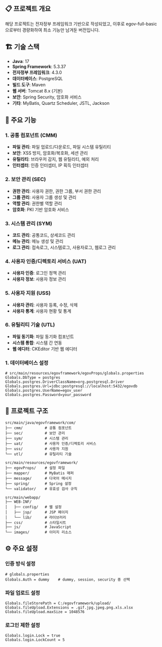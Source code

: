 ## 📋 프로젝트 개요

해당 프로젝트는 전자정부 프레임워크 기반으로 작성되었고, 이후로 egov-full-basic으로부터 경량화하여 최소 기능만 남겨둔 버전입니다.

## 🏗️ 기술 스택

- **Java**: 17
- **Spring Framework**: 5.3.37
- **전자정부 프레임워크**: 4.3.0
- **데이터베이스**: PostgreSQL
- **빌드 도구**: Maven
- **웹 서버**: Tomcat 8.x (기본)
- **보안**: Spring Security, 암호화 서비스
- **기타**: MyBatis, Quartz Scheduler, JSTL, Jackson

## 🎯 주요 기능

### 1. 공통 컴포넌트 (CMM)
- **파일 관리**: 파일 업로드/다운로드, 파일 시스템 유틸리티
- **보안**: XSS 방지, 암호화/복호화, 세션 관리
- **유틸리티**: 브라우저 감지, 웹 유틸리티, 예외 처리
- **인터셉터**: 인증 인터셉터, IP 획득 인터셉터

### 2. 보안 관리 (SEC)
- **권한 관리**: 사용자 권한, 권한 그룹, 부서 권한 관리
- **그룹 관리**: 사용자 그룹 생성 및 관리
- **역할 관리**: 권한별 역할 관리
- **암호화**: PKI 기반 암호화 서비스

### 3. 시스템 관리 (SYM)
- **코드 관리**: 공통코드, 상세코드 관리
- **메뉴 관리**: 메뉴 생성 및 관리
- **로그 관리**: 접속로그, 시스템로그, 사용자로그, 웹로그 관리

### 4. 사용자 인증/디렉토리 서비스 (UAT)
- **사용자 인증**: 로그인 정책 관리
- **사용자 정보**: 사용자 정보 관리

### 5. 사용자 지원 (USS)
- **사용자 관리**: 사용자 등록, 수정, 삭제
- **사용자 통계**: 사용자 현황 및 통계

### 6. 유틸리티 기술 (UTL)
- **파일 동기화**: 파일 동기화 컴포넌트
- **시스템 통합**: 시스템 간 연동
- **웹 에디터**: CKEditor 기반 웹 에디터

### 1. 데이터베이스 설정
```properties
# src/main/resources/egovframework/egovProps/globals.properties
Globals.DbType = postgres
Globals.postgres.DriverClassName=org.postgresql.Driver
Globals.postgres.Url=jdbc:postgresql://localhost:5432/egovdb
Globals.postgres.UserName=egov_user
Globals.postgres.Password=your_password
```

## 📁 프로젝트 구조

```
src/main/java/egovframework/com/
├── cmm/          # 공통 컴포넌트
├── sec/          # 보안 관리
├── sym/          # 시스템 관리
├── uat/          # 사용자 인증/디렉토리 서비스
├── uss/          # 사용자 지원
└── utl/          # 유틸리티 기술

src/main/resources/egovframework/
├── egovProps/    # 설정 파일
├── mapper/       # MyBatis 매퍼
├── message/      # 다국어 메시지
├── spring/       # Spring 설정
└── validator/    # 유효성 검사 규칙

src/main/webapp/
├── WEB-INF/
│   ├── config/   # 웹 설정
│   ├── jsp/      # JSP 페이지
│   └── lib/      # 라이브러리
├── css/          # 스타일시트
├── js/           # JavaScript
└── images/       # 이미지 리소스
```

## ⚙️ 주요 설정

### 인증 방식 설정
```properties
# globals.properties
Globals.Auth = dummy    # dummy, session, security 중 선택
```

### 파일 업로드 설정
```properties
Globals.fileStorePath = C:/egovframework/upload/
Globals.fileUpload.Extensions = .gif.jpg.jpeg.png.xls.xlsx
Globals.fileUpload.maxSize = 1048576
```

### 로그인 제한 설정
```properties
Globals.login.Lock = true
Globals.login.LockCount = 5
```